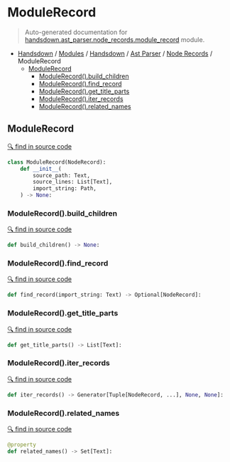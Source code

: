 # ModuleRecord

> Auto-generated documentation for [handsdown.ast_parser.node_records.module_record](https://github.com/vemel/handsdown/blob/master/handsdown/ast_parser/node_records/module_record.py) module.

- [Handsdown](../../../README.md#-handsdown---python-documentation-generator) / [Modules](../../../MODULES.md#modules) / [Handsdown](../../index.md#handsdown) / [Ast Parser](../index.md#ast-parser) / [Node Records](index.md#node-records) / ModuleRecord
  - [ModuleRecord](#modulerecord)
    - [ModuleRecord().build_children](#modulerecordbuild_children)
    - [ModuleRecord().find_record](#modulerecordfind_record)
    - [ModuleRecord().get_title_parts](#modulerecordget_title_parts)
    - [ModuleRecord().iter_records](#modulerecorditer_records)
    - [ModuleRecord().related_names](#modulerecordrelated_names)

## ModuleRecord

[🔍 find in source code](https://github.com/vemel/handsdown/blob/master/handsdown/ast_parser/node_records/module_record.py#L16)

```python
class ModuleRecord(NodeRecord):
    def __init__(
        source_path: Text,
        source_lines: List[Text],
        import_string: Path,
    ) -> None:
```

### ModuleRecord().build_children

[🔍 find in source code](https://github.com/vemel/handsdown/blob/master/handsdown/ast_parser/node_records/module_record.py#L110)

```python
def build_children() -> None:
```

### ModuleRecord().find_record

[🔍 find in source code](https://github.com/vemel/handsdown/blob/master/handsdown/ast_parser/node_records/module_record.py#L52)

```python
def find_record(import_string: Text) -> Optional[NodeRecord]:
```

### ModuleRecord().get_title_parts

[🔍 find in source code](https://github.com/vemel/handsdown/blob/master/handsdown/ast_parser/node_records/module_record.py#L39)

```python
def get_title_parts() -> List[Text]:
```

### ModuleRecord().iter_records

[🔍 find in source code](https://github.com/vemel/handsdown/blob/master/handsdown/ast_parser/node_records/module_record.py#L66)

```python
def iter_records() -> Generator[Tuple[NodeRecord, ...], None, None]:
```

### ModuleRecord().related_names

[🔍 find in source code](https://github.com/vemel/handsdown/blob/master/handsdown/ast_parser/node_records/module_record.py#L34)

```python
@property
def related_names() -> Set[Text]:
```

